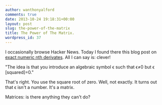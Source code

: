 ```yaml
---
author: wanthonyalford
comments: true
date: 2013-10-24 19:18:31+00:00
layout: post
slug: the-power-of-the-matrix
title: The Power of The Matrix.
wordpress_id: 37
---
```


I occasionally browse Hacker News. Today I found there this blog post on [exact numeric nth derivates](http://jliszka.github.io/2013/10/24/exact-numeric-nth-derivatives.html). All I can say is: clever!

"The idea is that you introduce an algebraic symbol ϵ such that ϵ≠0 but ϵ [squared]=0."

That's right. You use the square root of zero. Well, not exactly. It turns out that ϵ isn't a number. It's a matrix.

Matrices: is there anything they can't do?
